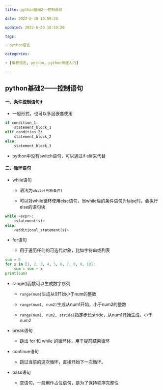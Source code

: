 ```yaml
---
title: python基础2——控制语句

date: 2022-6-30 10:59:20

updated: 2022-6-30 10:59:20

tags:

- python语言

categories:

- [编程语言, python, python快速入门]

---
```


## python基础2——控制语句

#### 一、条件控制语句if

+ 一般形式，也可以多层嵌套使用

```python
if condition_1:
    statement_block_1
elif condition_2:
    statement_block_2
else:
    statement_block_3
```

+ python中没有switch语句，可以通过if elif来代替

#### 二、循环语句

+ while语句
  
  + 语法为`while(判断条件)`
  
  + 可以对while循环使用else语句，当while后的条件语句为false时，会执行else的语句块

```python
while <expr>:
    <statement(s)>
else:
    <additional_statement(s)>
```

+ for语句
  
  + 用于遍历任何的可迭代对象，比如字符串或列表

```python
sum = 0
for x in [1, 2, 3, 4, 5, 6, 7, 8, 9, 10]:
    sum = sum + x
print(sum)
```

+ range()函数可以生成数字序列
  
  + `range(num)`生成从0开始小于num的整数
  
  + `range(num1, num2)`生成从num1开始，小于num2的整数
  
  + `range(num1, num2, stride)`指定步长stride，从num1开始生成，小于num2

+ break语句
  
  + 跳出 for 和 while 的循环体，用于提前结束循环

+ continue语句
  
  + 跳过当前的这次循环，直接开始下一次循环。

+ pass语句
  
  + 空语句，一般用作占位语句，是为了保持程序完整性
